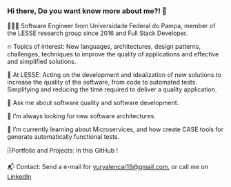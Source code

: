 ### Hi there, Do you want know more about me?! 👋

<!--
**yuryalencar/yuryalencar** is a ✨ _special_ ✨ repository because its `README.md` (this file) appears on your GitHub profile.

Here are some ideas to get you started:

- 🔭 I’m currently working on ...
- 🌱 I’m currently learning ...
- 👯 I’m looking to collaborate on ...
- 🤔 I’m looking for help with ...
- 💬 Ask me about ...
- 📫 How to reach me: ...
- 😄 Pronouns: ...
- ⚡ Fun fact: ...
-->

👨🏻‍💻 Software Engineer from Universidade Federal do Pampa, member of the LESSE research group since 2016 and Full Stack Developer.

🔥 Topics of interest: New languages, architectures, design patterns, challenges, techniques to improve the quality of applications and effective and simplified solutions.

📑 At LESSE: Acting on the development and idealization of new solutions to increase the quality of the software, from code to automated tests. Simplifying and reducing the time required to deliver a quality application.

💬 Ask me about software quality and software development.

🤔 I’m always looking for new software architectures.

🌱 I’m currently learning about Microservices, and how create CASE tools for generate automatically functional tests.

🗄Portfolio and Projects: In this GitHub ! 

📬 Contact: Send a e-mail for yuryalencar19@gmail.com, or call me on [LinkedIn](https://www.linkedin.com/in/yurylima/)
